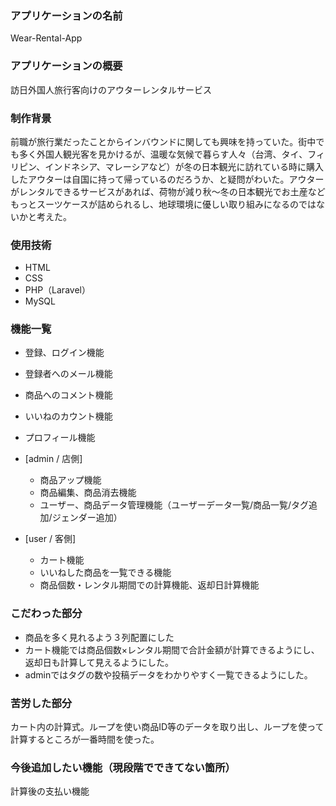 ### アプリケーションの名前
Wear-Rental-App

### アプリケーションの概要
訪日外国人旅行客向けのアウターレンタルサービス

### 制作背景
前職が旅行業だったことからインバウンドに関しても興味を持っていた。街中でも多く外国人観光客を見かけるが、温暖な気候で暮らす人々（台湾、タイ、フィリピン、インドネシア、マレーシアなど）が冬の日本観光に訪れている時に購入したアウターは自国に持って帰っているのだろうか、と疑問がわいた。アウターがレンタルできるサービスがあれば、荷物が減り秋～冬の日本観光でお土産などもっとスーツケースが詰められるし、地球環境に優しい取り組みになるのではないかと考えた。

### 使用技術
* HTML
* CSS
* PHP（Laravel）
* MySQL

### 機能一覧
* 登録、ログイン機能
* 登録者へのメール機能
* 商品へのコメント機能
* いいねのカウント機能
* プロフィール機能

* [admin / 店側]
  * 商品アップ機能
  * 商品編集、商品消去機能
  * ユーザー、商品データ管理機能（ユーザーデータ一覧/商品一覧/タグ追加/ジェンダー追加）

* [user / 客側]
  * カート機能
  * いいねした商品を一覧できる機能
  * 商品個数・レンタル期間での計算機能、返却日計算機能

### こだわった部分
* 商品を多く見れるよう３列配置にした
* カート機能では商品個数×レンタル期間で合計金額が計算できるようにし、返却日も計算して見えるようにした。
* adminではタグの数や投稿データをわかりやすく一覧できるようにした。


### 苦労した部分
カート内の計算式。ループを使い商品ID等のデータを取り出し、ループを使って計算するところが一番時間を使った。



### 今後追加したい機能（現段階でできてない箇所）
計算後の支払い機能


